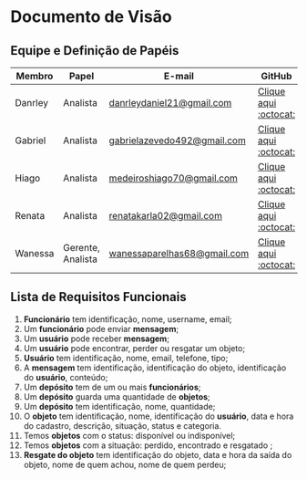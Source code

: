 # Documento de Visão

## Equipe e Definição de Papéis

| Membro  | Papel             | E-mail                      | GitHub                                                       |
| ------- | ----------------- | --------------------------- | ------------------------------------------------------------ |
| Danrley | Analista          | danrleydaniel21@gmail.com   | [Clique aqui :octocat:](https://github.com/danrleydaniel)    |
| Gabriel | Analista          | gabrielazevedo492@gmail.com | [Clique aqui :octocat:](https://github.com/gabrielazevedods) |
| Hiago   | Analista          | medeiroshiago70@gmail.com   | [Clique aqui :octocat:](https://github.com/hiagor1)          |
| Renata  | Analista          | renatakarla02@gmail.com     | [Clique aqui :octocat:](https://github.com/renatak12)        |
| Wanessa | Gerente, Analista | wanessaparelhas68@gmail.com | [Clique aqui :octocat:](https://github.com/wanessabezerra)   |

## Lista de Requisitos Funcionais

1. **Funcionário** tem identificação, nome, username, email;  
2. Um **funcionário** pode enviar **mensagem**;  
3. Um **usuário** pode receber **mensagem**;  
4. Um **usuário** pode encontrar, perder ou resgatar um objeto;  
5. **Usuário** tem identificação, nome, email, telefone, tipo;  
6. A **mensagem** tem identificação, identificação do objeto, identificação do **usuário**, conteúdo;  
7. Um **depósito** tem de um ou mais **funcionários**;  
8. Um **depósito** guarda uma quantidade de **objetos**;  
9. Um **depósito** tem identificação, nome, quantidade;  
10. O **objeto** tem identificação, nome, identificação do **usuário**, data e hora do cadastro, descrição, situação, status e categoria.  
11. Temos **objetos** com o status: disponível ou indisponível;  
12. Temos **objetos** com  a situação: perdido, encontrado e resgatado ;  
13. **Resgate do objeto** tem identificação do objeto, data e hora da saída do objeto, nome de quem achou, nome de quem perdeu;  
